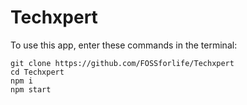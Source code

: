 # Techxpert

To use this app, enter these commands in the terminal:
```
git clone https://github.com/FOSSforlife/Techxpert
cd Techxpert
npm i
npm start
```